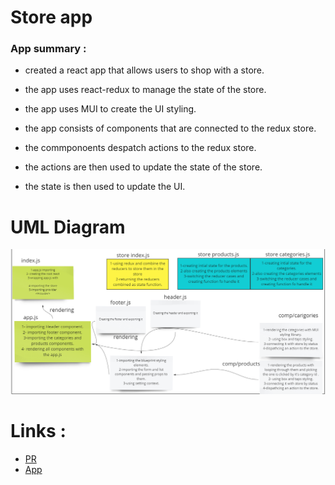 # Store app

### App summary : 
* created a react app that allows users to shop with a store.
* the app uses react-redux to manage the state of the store.
* the app uses MUI to create the UI styling.

* the app consists of components that are connected to the redux store.
* the commponoents despatch actions to the redux store.
* the actions are then used to update the state of the store.
* the state is then used to update the UI.




# UML Diagram
![](./class%2036%20uml.PNG)
# Links :
* [PR](https://github.com/ibrahimalaqoul/storefront/pull/1)
* [App]()
